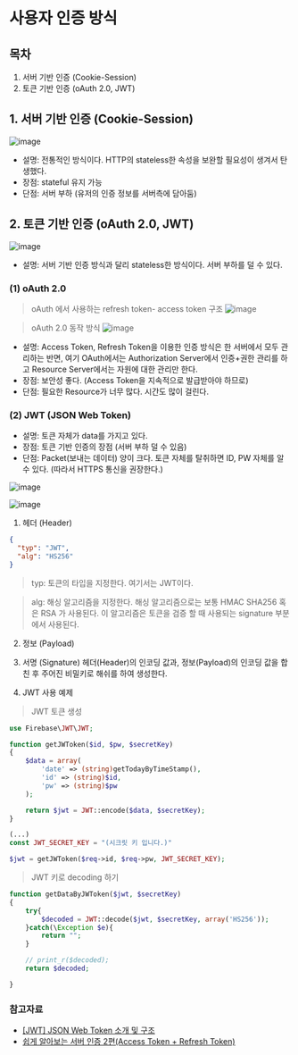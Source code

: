 # 사용자 인증 방식
## 목차 
1. 서버 기반 인증 (Cookie-Session)
2. 토큰 기반 인증 (oAuth 2.0, JWT) 

## 1. 서버 기반 인증 (Cookie-Session)
![image](https://user-images.githubusercontent.com/43839938/80296521-f906ee00-87b6-11ea-9e6f-fbf0a1e9712c.png)

- 설명: 전통적인 방식이다. HTTP의 stateless한 속성을 보완할 필요성이 생겨서 탄생했다.
- 장점: stateful 유지 가능
- 단점:  서버 부하 (유저의 인증 정보를 서버측에 담아둠)

## 2. 토큰 기반 인증 (oAuth 2.0, JWT)
![image](https://user-images.githubusercontent.com/43839938/80296527-0c19be00-87b7-11ea-86b1-500f6c269339.png)
- 설명: 서버 기반 인증 방식과 달리 stateless한 방식이다. 서버 부하를 덜 수 있다.
### (1) oAuth 2.0
> oAuth 에서 사용하는 refresh token- access token 구조
![image](https://user-images.githubusercontent.com/43839938/80296620-c14c7600-87b7-11ea-93aa-814375724d0a.png)

> oAuth 2.0 동작 방식
![image](https://user-images.githubusercontent.com/43839938/80296794-d2e24d80-87b8-11ea-97e2-514ef8fbfd23.png)

- 설명: Access Token, Refresh Token을 이용한 인증 방식은 한 서버에서 모두 관리하는 반면, 여기 OAuth에서는 Authorization Server에서 인증+권한 관리를 하고 Resource Server에서는 자원에 대한 관리만 한다.
- 장점: 보안성 좋다. (Access Token을 지속적으로 발급받아야 하므로)
- 단점: 필요한 Resource가 너무 많다. 시간도 많이 걸린다.

### (2) JWT (JSON Web Token)
- 설명: 토큰 자체가 data를 가지고 있다. 
- 장점: 토큰 기반 인증의 장점 (서버 부하 덜 수 있음)
- 단점: Packet(보내는 데이터) 양이 크다. 토큰 자체를 탈취하면 ID, PW 자체를 알 수 있다. (따라서 HTTPS 통신을 권장한다.)

![image](https://user-images.githubusercontent.com/43839938/80296561-5dc24880-87b7-11ea-8a48-8e8ab99e611b.png)

![image](https://user-images.githubusercontent.com/43839938/80297158-af6cd200-87bb-11ea-92f1-82cadb6c8643.png)


1) 헤더 (Header)
```json
{
  "typ": "JWT",
  "alg": "HS256"
}
```
> typ: 토큰의 타입을 지정한다. 여기서는 JWT이다.

> alg: 해싱 알고리즘을 지정한다. 해싱 알고리즘으로는 보통 HMAC SHA256 혹은 RSA 가 사용된다. 이 알고리즘은 토큰을 검증 할 때 사용되는 signature 부분에서 사용된다.

2) 정보 (Payload)

3) 서명 (Signature)
헤더(Header)의 인코딩 값과, 정보(Payload)의 인코딩 값을 합친 후 주어진 비밀키로 해쉬를 하여 생성한다.

4) JWT 사용 예제
> JWT 토큰 생성
```php
use Firebase\JWT\JWT;

function getJWToken($id, $pw, $secretKey)
{
    $data = array(
        'date' => (string)getTodayByTimeStamp(),
        'id' => (string)$id,
        'pw' => (string)$pw
    );

    return $jwt = JWT::encode($data, $secretKey);
}

(...)
const JWT_SECRET_KEY = "(시크릿 키 입니다.)"

$jwt = getJWToken($req->id, $req->pw, JWT_SECRET_KEY);
```
> JWT 키로 decoding 하기
```php
function getDataByJWToken($jwt, $secretKey)
{
    try{
        $decoded = JWT::decode($jwt, $secretKey, array('HS256'));
    }catch(\Exception $e){
        return "";
    }

    // print_r($decoded);
    return $decoded;

}
```
### 참고자료
- [[JWT] JSON Web Token 소개 및 구조](https://velopert.com/2389)
- [쉽게 알아보는 서버 인증 2편(Access Token + Refresh Token)](https://tansfil.tistory.com/59)
